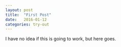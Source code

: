```yaml
---
layout: post
title:  "First Post"
date:   2016-01-12
categories: try-out
---
```

I have no idea if this is going to work, but here goes.
